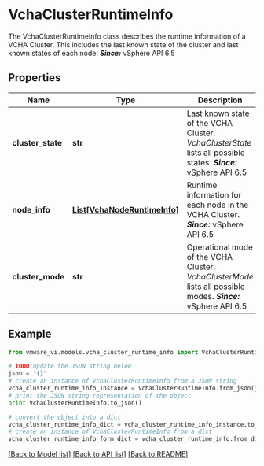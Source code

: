 # VchaClusterRuntimeInfo

The VchaClusterRuntimeInfo class describes the runtime information of a VCHA Cluster.  This includes the last known state of the cluster and last known states of each node.  ***Since:*** vSphere API 6.5 

## Properties
Name | Type | Description | Notes
------------ | ------------- | ------------- | -------------
**cluster_state** | **str** | Last known state of the VCHA Cluster.  *VchaClusterState* lists all possible states.  ***Since:*** vSphere API 6.5  | 
**node_info** | [**List[VchaNodeRuntimeInfo]**](VchaNodeRuntimeInfo.md) | Runtime information for each node in the VCHA Cluster.  ***Since:*** vSphere API 6.5  | [optional] 
**cluster_mode** | **str** | Operational mode of the VCHA Cluster.  *VchaClusterMode* lists all possible modes.  ***Since:*** vSphere API 6.5  | 

## Example

```python
from vmware_vi.models.vcha_cluster_runtime_info import VchaClusterRuntimeInfo

# TODO update the JSON string below
json = "{}"
# create an instance of VchaClusterRuntimeInfo from a JSON string
vcha_cluster_runtime_info_instance = VchaClusterRuntimeInfo.from_json(json)
# print the JSON string representation of the object
print VchaClusterRuntimeInfo.to_json()

# convert the object into a dict
vcha_cluster_runtime_info_dict = vcha_cluster_runtime_info_instance.to_dict()
# create an instance of VchaClusterRuntimeInfo from a dict
vcha_cluster_runtime_info_form_dict = vcha_cluster_runtime_info.from_dict(vcha_cluster_runtime_info_dict)
```
[[Back to Model list]](../README.md#documentation-for-models) [[Back to API list]](../README.md#documentation-for-api-endpoints) [[Back to README]](../README.md)


